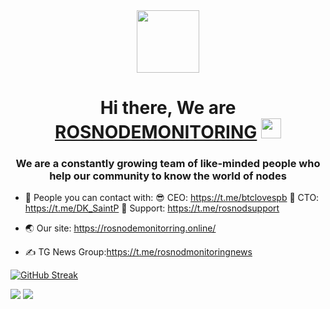 <div id="header" align="center">
  <img src="https://static.tildacdn.com/tild6163-3237-4131-b730-303562373762/photo_2021-09-14_13-.jpg" width="100"/>
</div>

<h1 align="center">Hi there, We are <a href="https://rosnodemonitorring.online/" target="_blank">ROSNODEMONITORING</a> 
<img src="https://github.com/blackcater/blackcater/raw/main/images/Hi.gif" height="32"/></h1>
<h3 align="center">We are a constantly growing team of like-minded people who help our community to know the world of nodes</h3>

- 💬 People you can contact with: 
😎 CEO: https://t.me/btclovespb
🧐 CTO: https://t.me/DK_SaintP
👷 Support: https://t.me/rosnodsupport

- 🌏 Our site: https://rosnodemonitorring.online/
- ✍ TG News Group:https://t.me/rosnodmonitoringnews

[![GitHub Streak](http://github-readme-streak-stats.herokuapp.com?user=ROSNODEMONITORING&theme=blueberry_duo)](https://git.io/streak-stats)

<img src="https://i.ibb.co/kJn1vPp/111.jpg" />
<img src="https://i.ibb.co/5c9hRjg/222.jpg" />
